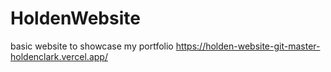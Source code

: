# HoldenWebsite
basic website to showcase my portfolio
https://holden-website-git-master-holdenclark.vercel.app/
